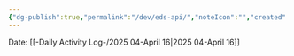 ```yaml
---
{"dg-publish":true,"permalink":"/dev/eds-api/","noteIcon":"","created":"2025-05-23T14:53:48.999-05:00"}
---
```


Date: [[-Daily Activity Log-/2025 04-April 16\|2025 04-April 16]]

